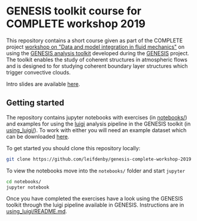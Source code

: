# GENESIS toolkit course for COMPLETE workshop 2019

This repository contains a short course given as part of the COMPLETE project
[workshop on "Data and model integration in fluid
mechanics"](https://sites.google.com/view/workshop-imperial/programme) on using
the [GENESIS analysis toolkit](https://github.com/leifdenby/genesis) developed
during the [GENESIS](http://homepages.see.leeds.ac.uk/~earlcd/GENESIS/)
project. The toolkit enables the study of coherent structures in atmospheric
flows and is designed to for studying coherent boundary layer structures which
trigger convective clouds.

Intro slides are available
[here](http://homepages.see.leeds.ac.uk/~earlcd/GENESIS/files/presentations/GENESIS_course_-_COMPLETE_workshop.pptx).

## Getting started

The repository contains jupyter notebooks with exercises (in
[notebooks/](notebooks/)) and examples for using the
[luigi](https://github.com/spotify/luigi) analysis pipeline in the GENESIS
toolkit (in [using_luigi/](using_luigi/)). To work with either you will need an
example dataset which can be downloaded
[here](http://homepages.see.leeds.ac.uk/~earlcd/genesis-data/fixed_flux_noshear__imperial.tar.gz).

To get started you should clone this repository locally:

```bash
git clone https://github.com/leifdenby/genesis-complete-workshop-2019
```

To view the notebooks move into the `notebooks/` folder and start `jupyter`

```bash
cd notebooks/
jupyter notebook
```

Once you have completed the exercises have a look using the GENESIS toolkit
through the luigi pipeline available in GENESIS. Instructions are in
[using_luigi/README.md](using_luigi/README.md).
